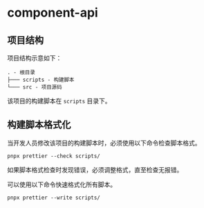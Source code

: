 # component-api

## 项目结构

项目结构示意如下：

```
. - 根目录
├─── scripts - 构建脚本
└─── src - 项目源码
```

该项目的构建脚本在 `scripts` 目录下。

## 构建脚本格式化

当开发人员修改该项目的构建脚本时，必须使用以下命令检查脚本格式。

```
pnpx prettier --check scripts/
```

如果脚本格式检查时发现错误，必须调整格式，直至检查无报错。

可以使用以下命令快速格式化所有脚本。

```
pnpx prettier --write scripts/
```
